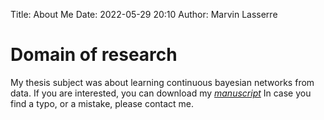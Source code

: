 Title: About Me
Date: 2022-05-29 20:10
Author: Marvin Lasserre

# Domain of research

My thesis subject was about learning continuous bayesian networks from data.
If you are interested, you can download my
<a href="../pdfs/thesis_lasserre_marvin.pdf" download>*manuscript*</a>
In case you find a typo, or a mistake, please contact me.
